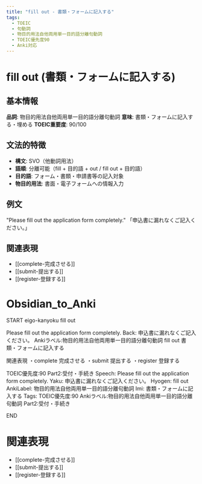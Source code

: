 ```yaml
---
title: "fill out - 書類・フォームに記入する"
tags:
  - TOEIC
  - 句動詞
  - 物目的用法自他両用単一目的語分離句動詞
  - TOEIC優先度90
  - Anki対応
---
```


# fill out (書類・フォームに記入する)

## 基本情報
**品詞**: 物目的用法自他両用単一目的語分離句動詞
**意味**: 書類・フォームに記入する・埋める
**TOEIC重要度**: 90/100

## 文法的特徴
- **構文**: SVO（他動詞用法）
- **語順**: 分離可能（fill + 目的語 + out / fill out + 目的語）
- **目的語**: フォーム・書類・申請書等の記入対象
- **物目的用法**: 書面・電子フォームへの情報入力

## 例文
"Please fill out the application form completely."
「申込書に漏れなくご記入ください。」

## 関連表現
- [[complete-完成させる]]
- [[submit-提出する]]
- [[register-登録する]]

# Obsidian_to_Anki
START
eigo-kanyoku
fill out

Please fill out the application form completely.
Back: 
申込書に漏れなくご記入ください。
Ankiラベル:物目的用法自他両用単一目的語分離句動詞
fill out
書類・フォームに記入する

関連表現
・complete 完成させる
・submit 提出する
・register 登録する

TOEIC優先度:90
Part2:受付・手続き
Speech: Please fill out the application form completely.
Yaku: 申込書に漏れなくご記入ください。
Hyogen: fill out
AnkiLabel: 物目的用法自他両用単一目的語分離句動詞
Imi: 書類・フォームに記入する
Tags: TOEIC優先度:90 Ankiラベル:物目的用法自他両用単一目的語分離句動詞 Part2:受付・手続き
<!--ID: 1751813984674-->
END

# 関連表現
- [[complete-完成させる]]
- [[submit-提出する]]
- [[register-登録する]] 